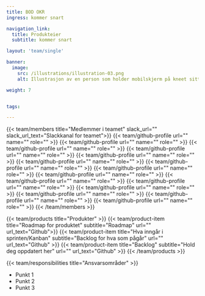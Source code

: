 ```yaml
---
title: BOD OKR
ingress: kommer snart

navigation_link:
  title: Produkteier
  subtitle: kommer snart

layout: 'team/single'

banner:
  image:
    src: /illustrations/illustration-03.png
    alt: Illustrasjon av en person som holder mobilskjerm på kneet sitt

weight: 7


tags:

---
```


{{< team/members title="Medlemmer i teamet" slack_url="" slack_url_text="Slackkanal for teamet">}}
{{< team/github-profile url="" name="" role="" >}}
{{< team/github-profile url="" name="" role="" >}}
{{< team/github-profile url="" name="" role="" >}}
{{< team/github-profile url="" name="" role="" >}}
{{< team/github-profile url="" name="" role="" >}}
{{< team/github-profile url="" name="" role="" >}}
{{< team/github-profile url="" name="" role="" >}}
{{< team/github-profile url="" name="" role="" >}}
{{< team/github-profile url="" name="" role="" >}}
{{< team/github-profile url="" name="" role="" >}}
{{< team/github-profile url="" name="" role="" >}}
{{< team/github-profile url="" name="" role="" >}}
{{< team/github-profile url="" name="" role="" >}}
{{< team/github-profile url="" name="" role="" >}}
{{< team/github-profile url="" name="" role="" >}}
{{< /team/members >}}

{{< team/products title="Produkter" >}}
{{< team/product-item title="Roadmap for produktet" subtitle="Roadmap" url="" url_text="Github">}}
{{< team/product-item title="Hva inngår i sprinten/Kanban" subtitle="Backlog for hva som pågår" url="" url_text="Github" >}}
{{< team/product-item title="Backlog" subtitle="Hold deg oppdatert her" url="" url_text="Github" >}}
{{< /team/products >}}

{{< team/responsibilities title="Ansvarsområder" >}}

- Punkt 1
- Punkt 2
- Punkt 3
